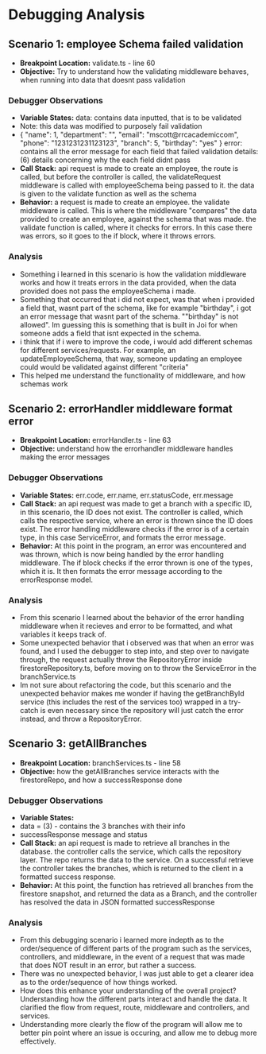 # Debugging Analysis

## Scenario 1: employee Schema failed validation

- **Breakpoint Location:** validate.ts - line 60
- **Objective:** Try to understand how the validating middleware behaves, when running into data that doesnt pass validation

### Debugger Observations

- **Variable States:** data: contains data inputted, that is to be validated
- Note: this data was modified to purposely fail validation
- {
  "name": 1,
  "department": "",
  "email": "mscott@rrcacademiccom",
  "phone": "1231231231123123",
  "branch": 5,
  "birthday": "yes"
  }
  error: contains all the error message for each field that failed validation
  details: (6) details concerning why the each field didnt pass
- **Call Stack:** api request is made to create an employee, the route is called, but before the controller is called,
  the validateRequest middleware is called with employeeSchema being passed to it. the data is given to the validate function as well as the schema
- **Behavior:** a request is made to create an employee. the validate middleware is called. This is where the middleware "compares"
  the data provided to create an employee, against the schema that was made. the validate function is called, where it checks for errors.
  In this case there was errors, so it goes to the if block, where it throws errors.

### Analysis

- Something i learned in this scenario is how the validation middleware works and how it treats errors in the data provided, when the
  data provided does not pass the employeeSchema i made.
- Something that occurred that i did not expect, was that when i provided a field that, wasnt
  part of the schema, like for example "birthday", i got an error message that wasnt part of the schema. "\"birthday\" is not allowed".
  Im guessing this is something that is built in Joi for when someone adds a field that isnt expected in the schema.
- i think that if i were to improve the code, i would add different schemas for different services/requests. For example,
  an updateEmployeeSchema, that way, someone updating an employee could would
  be validated against different "criteria"
- This helped me understand the functionality of middleware, and how schemas work

## Scenario 2: errorHandler middleware format error

- **Breakpoint Location:** errorHandler.ts - line 63
- **Objective:** understand how the errorhandler middleware handles making the error messages

### Debugger Observations

- **Variable States:** err.code, err.name, err.statusCode, err.message
- **Call Stack:** an api request was made to get a branch with a specific ID, in this scenario, the ID does not exist.
  The controller is called, which calls the respective service, where an error is thrown since the ID does exist.
  The error handling middleware checks if the error is of a certain type, in this case ServiceError, and formats
  the error message.
- **Behavior:** At this point in the program, an error was encountered and was thrown, which is now being handled
  by the error handling middleware. The if block checks if the error thrown is one of the types, which it is. It
  then formats the error message according to the errorResponse model.

### Analysis

- From this scenario I learned about the behavior of the error handling middleware when it recieves and error to be formatted,
  and what variables it keeps track of.
- Some unexpected behavior that i observed was that when an error was found, and I used the debugger to step into, and step over
  to navigate through, the request actually threw the RepositoryError inside firestoreRepository.ts, before moving on to
  throw the ServiceError in the branchService.ts
- Im not sure about refactoring the code, but this scenario and the unexpected behavior makes me wonder if having the
  getBranchById service (this includes the rest of the services too) wrapped in a try-catch is even necessary since the repository
  will just catch the error instead, and throw a RepositoryError.

## Scenario 3: getAllBranches

- **Breakpoint Location:** branchServices.ts - line 58
- **Objective:** how the getAllBranches service interacts with the firestoreRepo, and how a successResponse done

### Debugger Observations

- **Variable States:**
- data = (3) - contains the 3 branches with their info
- successResponse message and status
- **Call Stack:** an api request is made to retrieve all branches in the database. the controller calls the service, which calls
  the repository layer. The repo returns the data to the service. On a successful retrieve the controller takes the branches, which
  is returned to the client in a formatted success response.
- **Behavior:** At this point, the function has retrieved all branches from the firestore snapshot, and returned the data
  as a Branch, and the controller has resolved the data in JSON formatted successResponse

### Analysis

- From this debugging scenario i learned more indepth as to the order/sequence of different parts of the program such as the services, controllers, and
  middleware, in the event of a request that was made that does NOT result in an error, but rather a success.
- There was no unexpected behavior, I was just able to get a clearer idea as to the order/sequence of how things worked.
- How does this enhance your understanding of the overall project?
  Understanding how the different parts interact and handle the data. It clarified the flow from request, route, middleware and controllers, and services.
- Understanding more clearly the flow of the program will allow me to better pin point where an issue is occuring, and allow me to debug more effectively.
